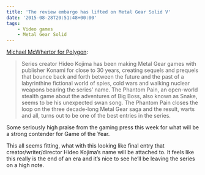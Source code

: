 ```yaml
---
title: 'The review embargo has lifted on Metal Gear Solid V'
date: '2015-08-28T20:51:48+00:00'
tags:
    - Video games
    - Metal Gear Solid
---
```


[Michael McWhertor for Polygon](https://www.polygon.com/2015/8/27/9207599/metal-gear-solid-5-the-phantom-pain-review-ps4-xbox-one-PC):

> Series creator Hideo Kojima has been making Metal Gear games with publisher Konami for close to 30 years, creating sequels and prequels that bounce back and forth between the future and the past of a labyrinthine fictional world of spies, cold wars and walking nuclear weapons bearing the series’ name. The Phantom Pain, an open-world stealth game about the adventures of Big Boss, also known as Snake, seems to be his unexpected swan song. The Phantom Pain closes the loop on the three decade-long Metal Gear saga and the result, warts and all, turns out to be one of the best entries in the series.

Some seriously high praise from the gaming press this week for what will be a strong contender for Game of the Year.

This all seems fitting, what with this looking like final entry that creator/writer/director Hideo Kojima’s name will be attached to. It feels like this really is the end of an era and it’s nice to see he’ll be leaving the series on a high note.
